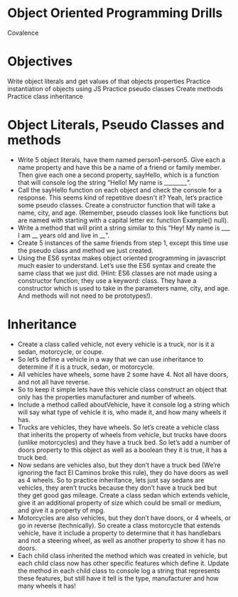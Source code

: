 # Object Oriented Programming Drills
Covalence

# Objectives
Write object literals and get values of that objects properties
Practice instantiation of objects using JS
Practice pseudo classes
Create methods
Practice class inheritance
# Object Literals, Pseudo Classes and methods
* Write 5 object literals, have them named person1-person5. Give each a name property and have this be a name of a friend or family member. Then give each one a second property, sayHello, which is a function that will console log the string “Hello! My name is ________”.
* Call the sayHello function on each object and check the console for a response.
This seems kind of repetitive doesn't it? Yeah, let’s practice some pseudo classes. Create a constructor function that will take a name, city, and age. (Remember, pseudo classes look like functions but are named with starting with a capital letter ex: function Example() null).
* Write a method that will print a string similar to this “Hey! My name is ___ I am __ years old and live in __”.
* Create 5 instances of the same friends from step 1, except this time use the pseudo class and method we just created.
* Using the ES6 syntax makes object oriented programming in javascript much easier to understand. Let’s use the ES6 syntax and create the same class that we just did. (Hint: ES6 classes are not made using a constructor function, they use a keyword: class. They have a constructor which is used to take in the parameters name, city, and age. And methods will not need to be prototypes!).
# Inheritance
* Create a class called vehicle, not every vehicle is a truck, nor is it a sedan, motorcycle, or coupe.
 * So let’s define a vehicle in a way that we can use inheritance to determine if it is a truck, sedan, or motorcycle.
 * All vehicles have wheels, some have 2 some have 4. Not all have doors, and not all have reverse.
 * So to keep it simple lets have this vehicle class construct an object that only has the properties manufacturer and number of wheels.
* Include a method called aboutVehicle, have it console log a string which will say what type of vehicle it is, who made it, and how many wheels it has.
* Trucks are vehicles, they have wheels. So let’s create a vehicle class that inherits the property of wheels from vehicle, but trucks have doors (unlike motorcycles) and they have a truck bed. So let’s add a number of doors property to this object as well as a boolean they it is true, it has a truck bed.
* Now sedans are vehicles also, but they don’t have a truck bed (We’re ignoring the fact El Caminos broke this rule), they do have doors as well as 4 wheels. So to practice inheritance, lets just say sedans are vehicles, they aren’t trucks because they don’t have a truck bed but they get good gas mileage. Create a class sedan which extends vehicle, give it an additional property of size which could be small or medium, and give it a property of mpg.
* Motorcycles are also vehicles, but they don’t have doors, or 4 wheels, or go in reverse (technically). So create a class motorcycle that extends vehicle, have it include a property to determine that it has handlebars and not a steering wheel, as well as another property to show it has no doors.
* Each child class inherited the method which was created in vehicle, but each child class now has other specific features which define it. Update the method in each child class to console log a string that represents these features, but still have it tell is the type, manufacturer and how many wheels it has!
